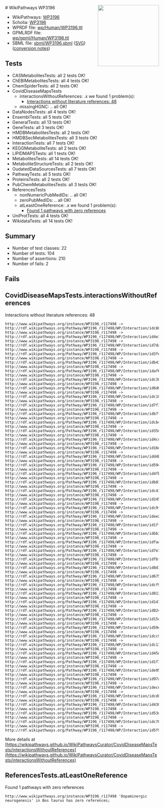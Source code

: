 <img style="float: right; width: 200px" src="../logo.png" />
# WikiPathways WP3196

* WikiPathways: [WP3196](https://identifiers.org/wikipathways:WP3196)
* Scholia: [WP3196](https://scholia.toolforge.org/wikipathways/WP3196)
* WPRDF file: [wp/Human/WP3196.ttl](../wp/Human/WP3196.ttl)
* GPMLRDF file: [wp/gpml/Human/WP3196.ttl](../wp/gpml/Human/WP3196.ttl)
* SBML file: [sbml/WP3196.sbml](../sbml/WP3196.sbml) ([SVG](../sbml/WP3196.svg)) ([conversion notes](../sbml/WP3196.txt))

## Tests
* CASMetabolitesTests: all 2 tests OK!
* ChEBIMetabolitesTests: all 4 tests OK!
* ChemSpiderTests: all 2 tests OK!
* CovidDiseaseMapsTests
    * interactionsWithoutReferences: .x we found 1 problem(s):
        * [Interactions without literature references: 48](#9701cd46)
    * missingHGNC: .. all OK!
* DataNodesTests: all 4 tests OK!
* EnsemblTests: all 5 tests OK!
* GeneralTests: all 13 tests OK!
* GeneTests: all 3 tests OK!
* HMDBMetabolitesTests: all 2 tests OK!
* HMDBSecMetabolitesTests: all 3 tests OK!
* InteractionTests: all 7 tests OK!
* KEGGMetaboliteTests: all 2 tests OK!
* LIPIDMAPSTests: all 1 tests OK!
* MetabolitesTests: all 14 tests OK!
* MetaboliteStructureTests: all 2 tests OK!
* OudatedDataSourcesTests: all 7 tests OK!
* PathwayTests: all 5 tests OK!
* ProteinsTests: all 2 tests OK!
* PubChemMetabolitesTests: all 3 tests OK!
* ReferencesTests
    * nonNumericPubMedIDs: .. all OK!
    * zeroPubMedIDs: .. all OK!
    * atLeastOneReference: .x we found 1 problem(s):
        * [Found 1 pathways with zero references](#35eb778e)
* UniProtTests: all 4 tests OK!
* WikidataTests: all 14 tests OK!


## Summary

* Number of test classes: 22
* Number of tests: 104
* Number of assertions: 210
* Number of fails: 2

## Fails

<a name="9701cd46" />

## CovidDiseaseMapsTests.interactionsWithoutReferences

Interactions without literature references: 48
```
http://www.wikipathways.org/instance/WP3196_r117498 -> http://rdf.wikipathways.org/Pathway/WP3196_r117498/WP/Interaction/idc888bc0f
http://www.wikipathways.org/instance/WP3196_r117498 -> http://rdf.wikipathways.org/Pathway/WP3196_r117498/WP/Interaction/id4e145f21
http://www.wikipathways.org/instance/WP3196_r117498 -> http://rdf.wikipathways.org/Pathway/WP3196_r117498/WP/Interaction/id7dad2372
http://www.wikipathways.org/instance/WP3196_r117498 -> http://rdf.wikipathways.org/Pathway/WP3196_r117498/WP/Interaction/id3fe9143
http://www.wikipathways.org/instance/WP3196_r117498 -> http://rdf.wikipathways.org/Pathway/WP3196_r117498/WP/Interaction/idb4337c3e
http://www.wikipathways.org/instance/WP3196_r117498 -> http://rdf.wikipathways.org/Pathway/WP3196_r117498/WP/Interaction/idaf611e7e
http://www.wikipathways.org/instance/WP3196_r117498 -> http://rdf.wikipathways.org/Pathway/WP3196_r117498/WP/Interaction/idc307a224
http://www.wikipathways.org/instance/WP3196_r117498 -> http://rdf.wikipathways.org/Pathway/WP3196_r117498/WP/Interaction/id6d0b98ae
http://www.wikipathways.org/instance/WP3196_r117498 -> http://rdf.wikipathways.org/Pathway/WP3196_r117498/WP/Interaction/idc10db546
http://www.wikipathways.org/instance/WP3196_r117498 -> http://rdf.wikipathways.org/Pathway/WP3196_r117498/WP/Interaction/id7f139528
http://www.wikipathways.org/instance/WP3196_r117498 -> http://rdf.wikipathways.org/Pathway/WP3196_r117498/WP/Interaction/idb7f338c
http://www.wikipathways.org/instance/WP3196_r117498 -> http://rdf.wikipathways.org/Pathway/WP3196_r117498/WP/Interaction/idcb4a8be4
http://www.wikipathways.org/instance/WP3196_r117498 -> http://rdf.wikipathways.org/Pathway/WP3196_r117498/WP/Interaction/id35dee3bf
http://www.wikipathways.org/instance/WP3196_r117498 -> http://rdf.wikipathways.org/Pathway/WP3196_r117498/WP/Interaction/id4cc33ac8
http://www.wikipathways.org/instance/WP3196_r117498 -> http://rdf.wikipathways.org/Pathway/WP3196_r117498/WP/Interaction/id16daf214
http://www.wikipathways.org/instance/WP3196_r117498 -> http://rdf.wikipathways.org/Pathway/WP3196_r117498/WP/Interaction/idd4b0d225
http://www.wikipathways.org/instance/WP3196_r117498 -> http://rdf.wikipathways.org/Pathway/WP3196_r117498/WP/Interaction/id5941562f
http://www.wikipathways.org/instance/WP3196_r117498 -> http://rdf.wikipathways.org/Pathway/WP3196_r117498/WP/Interaction/id4fbfa463
http://www.wikipathways.org/instance/WP3196_r117498 -> http://rdf.wikipathways.org/Pathway/WP3196_r117498/WP/Interaction/idb01b0981
http://www.wikipathways.org/instance/WP3196_r117498 -> http://rdf.wikipathways.org/Pathway/WP3196_r117498/WP/Interaction/idc4103706
http://www.wikipathways.org/instance/WP3196_r117498 -> http://rdf.wikipathways.org/Pathway/WP3196_r117498/WP/Interaction/id2459ed9c
http://www.wikipathways.org/instance/WP3196_r117498 -> http://rdf.wikipathways.org/Pathway/WP3196_r117498/WP/Interaction/idc9fd0146
http://www.wikipathways.org/instance/WP3196_r117498 -> http://rdf.wikipathways.org/Pathway/WP3196_r117498/WP/Interaction/idee2fbb43
http://www.wikipathways.org/instance/WP3196_r117498 -> http://rdf.wikipathways.org/Pathway/WP3196_r117498/WP/Interaction/id1ff21c4a
http://www.wikipathways.org/instance/WP3196_r117498 -> http://rdf.wikipathways.org/Pathway/WP3196_r117498/WP/Interaction/idbb1e7826
http://www.wikipathways.org/instance/WP3196_r117498 -> http://rdf.wikipathways.org/Pathway/WP3196_r117498/WP/Interaction/idfaa4ae60
http://www.wikipathways.org/instance/WP3196_r117498 -> http://rdf.wikipathways.org/Pathway/WP3196_r117498/WP/Interaction/id7e7b7430
http://www.wikipathways.org/instance/WP3196_r117498 -> http://rdf.wikipathways.org/Pathway/WP3196_r117498/WP/Interaction/idfbf6855e
http://www.wikipathways.org/instance/WP3196_r117498 -> http://rdf.wikipathways.org/Pathway/WP3196_r117498/WP/Interaction/id8d176265
http://www.wikipathways.org/instance/WP3196_r117498 -> http://rdf.wikipathways.org/Pathway/WP3196_r117498/WP/Interaction/id675a5e2a
http://www.wikipathways.org/instance/WP3196_r117498 -> http://rdf.wikipathways.org/Pathway/WP3196_r117498/WP/Interaction/idcf9a44de
http://www.wikipathways.org/instance/WP3196_r117498 -> http://rdf.wikipathways.org/Pathway/WP3196_r117498/WP/Interaction/id813a7903
http://www.wikipathways.org/instance/WP3196_r117498 -> http://rdf.wikipathways.org/Pathway/WP3196_r117498/WP/Interaction/id14773e62
http://www.wikipathways.org/instance/WP3196_r117498 -> http://rdf.wikipathways.org/Pathway/WP3196_r117498/WP/Interaction/id82473a66
http://www.wikipathways.org/instance/WP3196_r117498 -> http://rdf.wikipathways.org/Pathway/WP3196_r117498/WP/Interaction/id15c6390a
http://www.wikipathways.org/instance/WP3196_r117498 -> http://rdf.wikipathways.org/Pathway/WP3196_r117498/WP/Interaction/id59c81f67
http://www.wikipathways.org/instance/WP3196_r117498 -> http://rdf.wikipathways.org/Pathway/WP3196_r117498/WP/Interaction/idcc976520
http://www.wikipathways.org/instance/WP3196_r117498 -> http://rdf.wikipathways.org/Pathway/WP3196_r117498/WP/Interaction/idc11e5c89
http://www.wikipathways.org/instance/WP3196_r117498 -> http://rdf.wikipathways.org/Pathway/WP3196_r117498/WP/Interaction/id45dc23f8
http://www.wikipathways.org/instance/WP3196_r117498 -> http://rdf.wikipathways.org/Pathway/WP3196_r117498/WP/Interaction/id1f721b0d
http://www.wikipathways.org/instance/WP3196_r117498 -> http://rdf.wikipathways.org/Pathway/WP3196_r117498/WP/Interaction/ide9580c0a
http://www.wikipathways.org/instance/WP3196_r117498 -> http://rdf.wikipathways.org/Pathway/WP3196_r117498/WP/Interaction/id97a7e780
http://www.wikipathways.org/instance/WP3196_r117498 -> http://rdf.wikipathways.org/Pathway/WP3196_r117498/WP/Interaction/idece3726
http://www.wikipathways.org/instance/WP3196_r117498 -> http://rdf.wikipathways.org/Pathway/WP3196_r117498/WP/Interaction/idcd8796c3
http://www.wikipathways.org/instance/WP3196_r117498 -> http://rdf.wikipathways.org/Pathway/WP3196_r117498/WP/Interaction/id430ec52a
http://www.wikipathways.org/instance/WP3196_r117498 -> http://rdf.wikipathways.org/Pathway/WP3196_r117498/WP/Interaction/id53dd01c6
http://www.wikipathways.org/instance/WP3196_r117498 -> http://rdf.wikipathways.org/Pathway/WP3196_r117498/WP/Interaction/idc78ba470
http://www.wikipathways.org/instance/WP3196_r117498 -> http://rdf.wikipathways.org/Pathway/WP3196_r117498/WP/Interaction/id5f9d5661
```

More details at [https://wikipathways.github.io/WikiPathwaysCurator/CovidDiseaseMapsTests/interactionsWithoutReferences](https://wikipathways.github.io/WikiPathwaysCurator/CovidDiseaseMapsTests/interactionsWithoutReferences)

<a name="35eb778e" />

## ReferencesTests.atLeastOneReference

Found 1 pathways with zero references
```
http://www.wikipathways.org/instance/WP3196_r117498 'Dopaminergic neurogenesis' in Bos taurus has zero references; 
```

